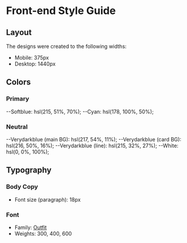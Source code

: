 # Front-end Style Guide

## Layout

The designs were created to the following widths:

- Mobile: 375px
- Desktop: 1440px

## Colors

### Primary

--Softblue: hsl(215, 51%, 70%);
--Cyan: hsl(178, 100%, 50%);

### Neutral

--Verydarkblue (main BG): hsl(217, 54%, 11%);
--Verydarkblue (card BG): hsl(216, 50%, 16%);
--Verydarkblue (line): hsl(215, 32%, 27%);
--White: hsl(0, 0%, 100%);

## Typography

### Body Copy

- Font size (paragraph): 18px

### Font

- Family: [Outfit](https://fonts.google.com/specimen/Outfit)
- Weights: 300, 400, 600
